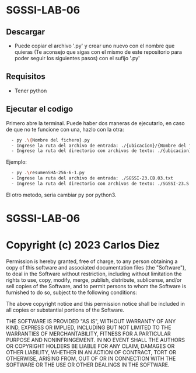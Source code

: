 # SGSSI-LAB-06
## Descargar
- Puede copiar el archivo '.py' y crear uno nuevo con el nombre que quieras (Te aconsejo que sigas con el mismo de este repositorio para poder seguir los siguientes pasos) con el sufijo '.py'
## Requisitos
- Tener python
## Ejecutar el codigo
Primero abre la terminal.
Puede haber dos maneras de ejecutarlo, en caso de que no te funcione con una, hazlo con la otra:
```bash
  - py .\{Nombre del fichero}.py
  - Ingrese la ruta del archivo de entrada: ./{ubicacion}/{Nombre del fichero}.txt
  - Ingrese la ruta del directorio con archivos de texto: ./{ubicacion}/{Nombre de la carpeta}
```
Ejemplo:
```bash
  - py .\resumenSHA-256-6-1.py
  - Ingrese la ruta del archivo de entrada: ./SGSSI-23.CB.03.txt
  - Ingrese la ruta del directorio con archivos de texto: ./SGSSI-23.S.6.2.CB.03.Candidatos
```
El otro metodo, seria cambiar py por python3.

# SGSSI-LAB-06

# Copyright (c) 2023 Carlos Diez

Permission is hereby granted, free of charge, to any person obtaining a copy
of this software and associated documentation files (the "Software"), to deal
in the Software without restriction, including without limitation the rights
to use, copy, modify, merge, publish, distribute, sublicense, and/or sell
copies of the Software, and to permit persons to whom the Software is
furnished to do so, subject to the following conditions:

The above copyright notice and this permission notice shall be included in all
copies or substantial portions of the Software.

THE SOFTWARE IS PROVIDED "AS IS", WITHOUT WARRANTY OF ANY KIND, EXPRESS OR
IMPLIED, INCLUDING BUT NOT LIMITED TO THE WARRANTIES OF MERCHANTABILITY,
FITNESS FOR A PARTICULAR PURPOSE AND NONINFRINGEMENT. IN NO EVENT SHALL THE
AUTHORS OR COPYRIGHT HOLDERS BE LIABLE FOR ANY CLAIM, DAMAGES OR OTHER
LIABILITY, WHETHER IN AN ACTION OF CONTRACT, TORT OR OTHERWISE, ARISING FROM,
OUT OF OR IN CONNECTION WITH THE SOFTWARE OR THE USE OR OTHER DEALINGS IN THE
SOFTWARE.
